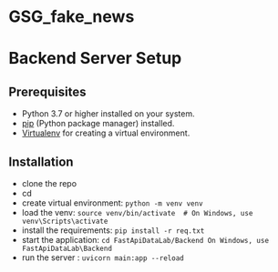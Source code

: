 # GSG_fake_news

# Backend Server Setup 

## Prerequisites
- Python 3.7 or higher installed on your system.
- [pip](https://pip.pypa.io/en/stable/) (Python package manager) installed.
- [Virtualenv](https://virtualenv.pypa.io/en/stable/) for creating a virtual environment.

## Installation

- clone the repo 
- cd <repo name>
- create virtual environment: `python -m venv venv`
- load the venv: `source venv/bin/activate  # On Windows, use venv\Scripts\activate`
- install the requirements: `pip install -r req.txt`
- start the application: `cd FastApiDataLab/Backend On Windows, use FastApiDataLab\Backend`
- run the server : `uvicorn main:app --reload`
